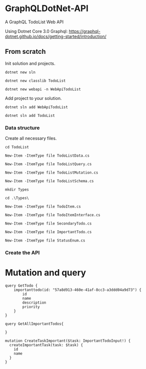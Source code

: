 # GraphQLDotNet-API

A GraphQL TodoList Web API

Using Dotnet Core 3.0 
Graphql: https://graphql-dotnet.github.io/docs/getting-started/introduction/

## From scratch

Init solution and projects.

`dotnet new sln`

`dotnet new classlib TodoList`

`dotnet new webapi -n WebApiTodoList`

Add project to your solution.

`dotnet sln add WebApiTodoList`

`dotnet sln add TodoList`

### Data structure

Create all necessary files.

`cd TodoList`

`New-Item -ItemType file TodoListData.cs`

`New-Item -ItemType file TodoListQuery.cs`

`New-Item -ItemType file TodoListMutation.cs`

`New-Item -ItemType file TodoListSchema.cs`

`mkdir Types`

`cd .\Types\`

`New-Item -ItemType file TodoItem.cs`

`New-Item -ItemType file TodoItemInterface.cs`

`New-Item -ItemType file SecondaryTodo.cs`

`New-Item -ItemType file ImportantTodo.cs`

`New-Item -ItemType file StatusEnum.cs`

### Create the API 




# Mutation and query 
```
query GetTodo {
	importanttodo(id: "57a8d913-460e-41af-8cc3-a3ddd04a9d73") {
		id
		name
		description
		priority
	}
}
```

```
query GetAllImportantTodos{
  
}
```


```
mutation CreateTaskImportant($task: ImportantTodoInput!) {
  createImportantTask(task: $task) {
    id
    name
  }
}
```






